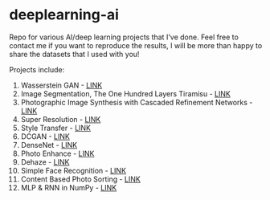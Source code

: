 # deeplearning-ai
Repo for various AI/deep learning projects that I've done. Feel free to contact me if you want to reproduce the results, I will be more than happy to share the datasets that I used with you!

Projects include:
1. Wasserstein GAN - [LINK](https://github.com/rrwiyatn/deeplearning-ai/tree/master/wasserstein_gan)
2. Image Segmentation, The One Hundred Layers Tiramisu - [LINK](https://github.com/rrwiyatn/deeplearning-ai/tree/master/tiramisu_segmentation)
3. Photographic Image Synthesis with Cascaded Refinement Networks - [LINK](https://github.com/rrwiyatn/deeplearning-ai/tree/master/photo_image_synthesis_CRN)
4. Super Resolution - [LINK](https://github.com/rrwiyatn/deeplearning-ai/tree/master/super_resolution)
5. Style Transfer - [LINK](https://github.com/rrwiyatn/deeplearning-ai/tree/master/style_transfer)
6. DCGAN - [LINK](https://github.com/rrwiyatn/deeplearning-ai/tree/master/dcgan)
7. DenseNet - [LINK](https://github.com/rrwiyatn/deeplearning-ai/tree/master/densenet)
8. Photo Enhance - [LINK](https://github.com/rrwiyatn/deeplearning-ai/tree/master/photo_enhance)
9. Dehaze - [LINK](https://github.com/rrwiyatn/deeplearning-ai/tree/master/dehaze)
10. Simple Face Recognition - [LINK](https://github.com/rrwiyatn/deeplearning-ai/tree/master/simple_face_recognition)
11. Content Based Photo Sorting - [LINK](https://github.com/rrwiyatn/deeplearning-ai/tree/master/photo_content_sorting)
12. MLP & RNN in NumPy - [LINK](https://github.com/rrwiyatn/deeplearning-ai/tree/master/neural_network)
